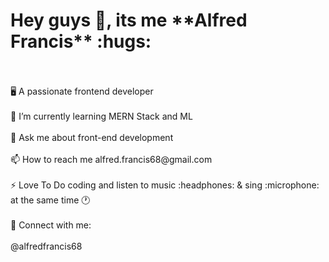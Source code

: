 <!DOCTYPE html>
<html lang="en">

<head>
    <meta charset="UTF-8">
    <meta http-equiv="X-UA-Compatible" content="IE=edge">
    <meta name="viewport" content="width=device-width, initial-scale=1.0">
   
</head>

<body>
    <h1>Hey guys 👋, its me **Alfred Francis** :hugs:</h1>
    <br/> 
  <br/> 
  🖥️  A passionate frontend developer  
  <br/> 
  <br/> 
  👀 I’m currently learning MERN Stack and ML 
   <br/> 
  <br/> 
  💬 Ask me about front-end development
   <br/>
  <br/> 
  📫 How to reach me alfred.francis68@gmail.com 
   <br/> 
  <br/> 
  ⚡ Love To Do coding and listen to music :headphones: & sing :microphone: at the same time 🕐
  </br>
  <br/> 
  🔗 Connect with me: 
  </br>
  <br/> 
 @alfredfrancis68 

</body>

</html>
